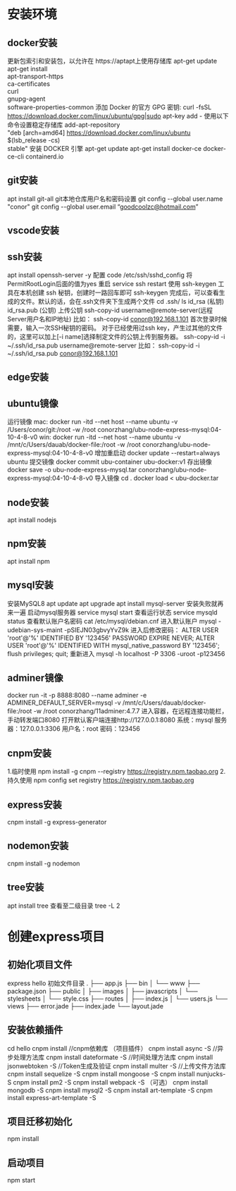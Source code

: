 # 安装环境
## docker安装
更新包索引和安装包，以允许在 https://aptapt上使用存储库
apt-get update
apt-get install \
apt-transport-https \
ca-certificates \
curl \
gnupg-agent \
software-properties-common
添加 Docker 的官方 GPG 密钥:
curl -fsSL https://download.docker.com/linux/ubuntu/gpg|sudo apt-key add -
使用以下命令设置稳定存储库
add-apt-repository \
&quot;deb [arch=amd64] https://download.docker.com/linux/ubuntu \
$(lsb_release -cs) \
stable&quot;
安装 DOCKER 引擎
apt-get update
apt-get install docker-ce docker-ce-cli containerd.io

## git安装
apt install git-all
git本地仓库用户名和密码设置 
git config --global user.name "conor" 
git config --global user.email “goodcoolzc@hotmail.com”

## vscode安装

## ssh安装
apt install openssh-server -y
配置
code /etc/ssh/sshd_config
将PermitRootLogin后面的值为yes
重启 
service ssh restart
使用 ssh-keygen 工具在本机创建 ssh 秘钥，创建时一路回车即可
ssh-keygen
完成后，可以查看生成的文件。默认的话，会在.ssh文件夹下生成两个文件
cd .ssh/
ls
id_rsa (私钥)  id_rsa.pub (公钥)
上传公钥
ssh-copy-id username@remote-server(远程Server用户名和IP地址)
比如： ssh-copy-id conor@192.168.1.101
首次登录时候需要，输入一次SSH秘钥的密码。
对于已经使用过ssh key，产生过其他的文件的，这里可以加上[-i name]选择制定文件的公钥上传到服务器。
ssh-copy-id -i ~/.ssh/id_rsa.pub username@remote-server
比如： ssh-copy-id -i ~/.ssh/id_rsa.pub conor@192.168.1.101

## edge安装

## ubuntu镜像
运行镜像
mac: 
docker run -itd --net host --name ubuntu -v /Users/conor/git:/root -w /root conorzhang/ubu-node-express-mysql:04-10-4-8-v0
win:
docker run -itd --net host --name ubuntu -v /mnt/c/Users/dauab/docker-file:/root -w /root conorzhang/ubu-node-express-mysql:04-10-4-8-v0
增加重启动
docker update --restart=always ubuntu
提交镜像
docker commit ubu-container ubu-docker:v1
存出镜像
docker save -o ubu-node-express-mysql.tar conorzhang/ubu-node-express-mysql:04-10-4-8-v0
导入镜像
cd .
docker load < ubu-docker.tar

## node安装
apt install nodejs

## npm安装
apt install npm

## mysql安装
安装MySQL8
apt update
apt upgrade
apt install mysql-server
安装失败就再来一遍
启动mysql服务器
service mysql start
查看运行状态
service mysqld status 
查看默认账户名密码
cat /etc/mysql/debian.cnf
进入默认账户
mysql -udebian-sys-maint -pSIEJN03gbvyYvZ9k
进入后修改密码：
ALTER USER 'root'@'%' IDENTIFIED BY '123456' PASSWORD EXPIRE NEVER;
ALTER USER 'root'@'%' IDENTIFIED WITH mysql_native_password BY '123456';
flush privileges;
quit;
重新进入
mysql -h localhost -P 3306 -uroot -p123456

## adminer镜像
docker run -it -p 8888:8080 --name adminer -e ADMINER_DEFAULT_SERVER=mysql -v /mnt/c/Users/dauab/docker-file:/root -w /root conorzhang/11adminer:4.7.7
进入容器，在远程连接功能栏，手动转发端口8080
打开默认客户端连接http://127.0.0.1:8080
系统：mysql
服务器：127.0.0.1:3306
用户名：root
密码：123456

## cnpm安装
1.临时使用
npm install -g cnpm --registry https://registry.npm.taobao.org
2.持久使用
npm config set registry https://registry.npm.taobao.org

## express安装
cnpm install -g express-generator

## nodemon安装
cnpm install -g nodemon

## tree安装
apt install tree
查看至二级目录
tree -L 2

# 创建express项目
## 初始化项目文件
express hello
初始文件目录
.
├── app.js
├── bin
│ └── www
├── package.json
├── public
│ ├── images
│ ├── javascripts
│ └── stylesheets
│ └── style.css
├── routes
│ ├── index.js
│ └── users.js
└── views
├── error.jade
├── index.jade
└── layout.jade

## 安装依赖插件
cd hello
cnpm install //cnpm依赖库
（项目插件）
cnpm install async -S //异步处理方法库
cnpm install dateformate -S //时间处理方法库
cnpm install jsonwebtoken -S //Token生成及验证
cnpm install multer -S //上传文件方法库
cnpm install sequelize -S
cnpm install mongoose -S
cnpm install nunjucks-S 
cnpm install pm2 -S
cnpm install webpack -S 
（可选）
cnpm install mongodb -S
cnpm install mysql2 -S
cnpm install art-template -S
cnpm install express-art-template -S

## 项目迁移初始化
npm install

## 启动项目
npm start

